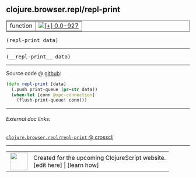 ## clojure.browser.repl/repl-print



 <table border="1">
<tr>
<td>function</td>
<td><a href="https://github.com/cljsinfo/cljs-api-docs/tree/0.0-927"><img valign="middle" alt="[+] 0.0-927" title="Added in 0.0-927" src="https://img.shields.io/badge/+-0.0--927-lightgrey.svg"></a> </td>
</tr>
</table>

<samp>(repl-print data)</samp><br>

---

 <samp>
(__repl-print__ data)<br>
</samp>

---







Source code @ [github]():

```clj
(defn repl-print [data]
  (.push print-queue (pr-str data))
  (when-let [conn @xpc-connection]
    (flush-print-queue! conn)))
```

<!--
Repo - tag - source tree - lines:

 <pre>

</pre>

-->

---



###### External doc links:

[`clojure.browser.repl/repl-print` @ crossclj](http://crossclj.info/fun/clojure.browser.repl.cljs/repl-print.html)<br>

---

 <table>
<tr><td>
<img valign="middle" align="right" width="48px" src="http://i.imgur.com/Hi20huC.png">
</td><td>
Created for the upcoming ClojureScript website.<br>
[edit here] | [learn how]
</td></tr></table>

[edit here]:https://github.com/cljsinfo/cljs-api-docs/blob/master/cljsdoc/clojure.browser.repl/repl-print.cljsdoc
[learn how]:https://github.com/cljsinfo/cljs-api-docs/wiki/cljsdoc-files

<!--

This information was too distracting to show to readers, but I'll leave it
commented here since it is helpful to:

- pretty-print the data used to generate this document
- and show how to retrieve that data



The API data for this symbol:

```clj
{:ns "clojure.browser.repl",
 :name "repl-print",
 :signature ["[data]"],
 :name-encode "repl-print",
 :history [["+" "0.0-927"]],
 :type "function",
 :full-name-encode "clojure.browser.repl/repl-print",
 :source {:code "(defn repl-print [data]\n  (.push print-queue (pr-str data))\n  (when-let [conn @xpc-connection]\n    (flush-print-queue! conn)))",
          :title "Source code",
          :repo "clojurescript",
          :tag "r1.9.36",
          :filename "src/main/cljs/clojure/browser/repl.cljs",
          :lines [38 41],
          :url "https://github.com/clojure/clojurescript/blob/r1.9.36/src/main/cljs/clojure/browser/repl.cljs#L38-L41"},
 :usage ["(repl-print data)"],
 :full-name "clojure.browser.repl/repl-print",
 :cljsdoc-url "https://github.com/cljsinfo/cljs-api-docs/blob/master/cljsdoc/clojure.browser.repl/repl-print.cljsdoc"}

```

Retrieve the API data for this symbol:

```clj
;; from Clojure REPL
(require '[clojure.edn :as edn])
(-> (slurp "https://raw.githubusercontent.com/cljsinfo/cljs-api-docs/catalog/cljs-api.edn")
    (edn/read-string)
    (get-in [:symbols "clojure.browser.repl/repl-print"]))
```

-->
